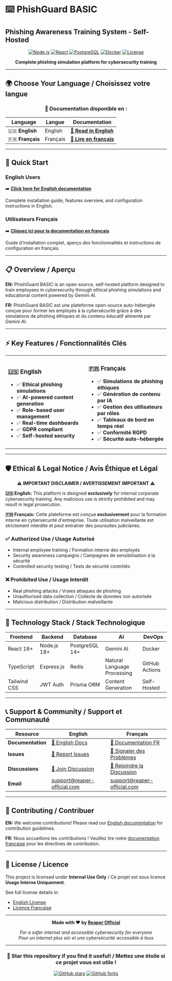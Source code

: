 # ⌨️ PhishGuard BASIC 
## Phishing Awareness Training System - Self-Hosted

<div align="center">

[![Node.js](https://img.shields.io/badge/Node.js-18+-green.svg)](https://nodejs.org/)
[![React](https://img.shields.io/badge/React-18+-blue.svg)](https://reactjs.org/)
[![PostgreSQL](https://img.shields.io/badge/PostgreSQL-14+-blue.svg)](https://postgresql.org/)
[![Docker](https://img.shields.io/badge/Docker-Ready-blue.svg)](https://docker.com/)
[![License](https://img.shields.io/badge/License-Internal_Use-red.svg)](#license)

**Complete phishing simulation platform for cybersecurity training**

</div>

---

## 🌍 Choose Your Language / Choisissez votre langue

<div align="center">

### 📖 Documentation disponible en :

| Language | Langue | Documentation |
|----------|--------|---------------|
| 🇺🇸 **English** | English | **[📘 Read in English](./readme-eng.md)** |
| 🇫🇷 **Français** | Français | **[📘 Lire en français](./readme-fr.md)** |

</div>

---

## 🚀 Quick Start

### English Users
➡️ **[Click here for English documentation](./readme-eng.md)**

Complete installation guide, features overview, and configuration instructions in English.

### Utilisateurs Français
➡️ **[Cliquez ici pour la documentation en français](./readme-fr.md)**

Guide d'installation complet, aperçu des fonctionnalités et instructions de configuration en français.

---

## 📋 Overview / Aperçu

**EN:** PhishGuard BASIC is an open-source, self-hosted platform designed to train employees in cybersecurity through ethical phishing simulations and educational content powered by Gemini AI.

**FR:** PhishGuard BASIC est une plateforme open-source auto-hébergée conçue pour former les employés à la cybersécurité grâce à des simulations de phishing éthiques et du contenu éducatif alimenté par Gemini AI.

---

## ⚡ Key Features / Fonctionnalités Clés

<table>
<tr>
<td width="50%">

### 🇺🇸 **English**
- ✅ **Ethical phishing simulations**
- ✅ **AI-powered content generation**
- ✅ **Role-based user management**
- ✅ **Real-time dashboards**
- ✅ **GDPR compliant**
- ✅ **Self-hosted security**

</td>
<td width="50%">

### 🇫🇷 **Français**
- ✅ **Simulations de phishing éthiques**
- ✅ **Génération de contenu par IA**
- ✅ **Gestion des utilisateurs par rôles**
- ✅ **Tableaux de bord en temps réel**
- ✅ **Conformité RGPD**
- ✅ **Sécurité auto-hébergée**

</td>
</tr>
</table>

---

## 🛡️ Ethical & Legal Notice / Avis Éthique et Légal

<div align="center">

⚠️ **IMPORTANT DISCLAIMER / AVERTISSEMENT IMPORTANT** ⚠️

</div>

**🇺🇸 English:** This platform is designed **exclusively** for internal corporate cybersecurity training. Any malicious use is strictly prohibited and may result in legal prosecution.

**🇫🇷 Français:** Cette plateforme est conçue **exclusivement** pour la formation interne en cybersécurité d'entreprise. Toute utilisation malveillante est strictement interdite et peut entraîner des poursuites judiciaires.

### ✅ Authorized Use / Usage Autorisé
- Internal employee training / Formation interne des employés
- Security awareness campaigns / Campagnes de sensibilisation à la sécurité
- Controlled security testing / Tests de sécurité contrôlés

### ❌ Prohibited Use / Usage Interdit
- Real phishing attacks / Vraies attaques de phishing
- Unauthorized data collection / Collecte de données non autorisée
- Malicious distribution / Distribution malveillante

---

## 🔧 Technology Stack / Stack Technologique

<div align="center">

| Frontend | Backend | Database | AI | DevOps |
|----------|---------|----------|-----|--------|
| React 18+ | Node.js 18+ | PostgreSQL 14+ | Gemini AI | Docker |
| TypeScript | Express.js | Redis | Natural Language Processing | GitHub Actions |
| Tailwind CSS | JWT Auth | Prisma ORM | Content Generation | Self-Hosted |

</div>

---

## 📞 Support & Community / Support et Communauté

<div align="center">

| Resource | English | Français |
|----------|---------|----------|
| **Documentation** | [📖 English Docs](./readme-eng.md) | [📖 Documentation FR](./readme-fr.md) |
| **Issues** | [🐛 Report Issues](https://github.com/Reaper-Official/phishguard-basic/issues) | [🐛 Signaler des Problèmes](https://github.com/Reaper-Official/phishguard-basic/issues) |
| **Discussions** | [💬 Join Discussion](https://github.com/Reaper-Official/phishguard-basic/discussions) | [💬 Rejoindre la Discussion](https://github.com/Reaper-Official/phishguard-basic/discussions) |
| **Email** | support@reaper-official.com | support@reaper-official.com |

</div>

---

## 🤝 Contributing / Contribuer

**EN:** We welcome contributions! Please read our [English documentation](./readme-eng.md) for contribution guidelines.

**FR:** Nous accueillons les contributions ! Veuillez lire notre [documentation française](./readme-fr.md) pour les directives de contribution.

---

## 📄 License / Licence

This project is licensed under **Internal Use Only** / Ce projet est sous licence **Usage Interne Uniquement**.

See full license details in:
- [English License](./readme-eng.md#license)
- [Licence Française](./readme-fr.md#licence)

---

<div align="center">

**Made with ❤️ by [Reaper Official](https://github.com/Reaper-Official)**

*For a safer internet and accessible cybersecurity for everyone*  
*Pour un internet plus sûr et une cybersécurité accessible à tous*

</div>

---

<div align="center">

### 🌟 Star this repository if you find it useful! / Mettez une étoile si ce projet vous est utile !

[![GitHub stars](https://img.shields.io/github/stars/Reaper-Official/phishguard-basic.svg?style=social&label=Star)](https://github.com/Reaper-Official/phishguard-basic)
[![GitHub forks](https://img.shields.io/github/forks/Reaper-Official/phishguard-basic.svg?style=social&label=Fork)](https://github.com/Reaper-Official/phishguard-basic/fork)

</div>
